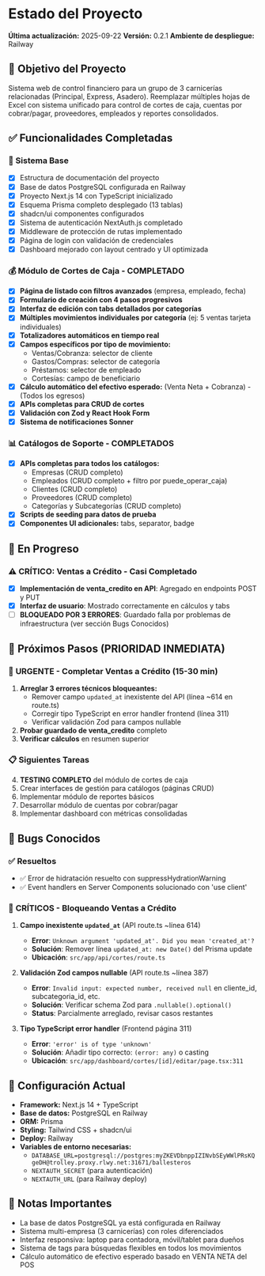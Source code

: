 # Estado del Proyecto

**Última actualización:** 2025-09-22
**Versión:** 0.2.1
**Ambiente de despliegue:** Railway

## 🎯 Objetivo del Proyecto
Sistema web de control financiero para un grupo de 3 carnicerías relacionadas (Principal, Express, Asadero). Reemplazar múltiples hojas de Excel con sistema unificado para control de cortes de caja, cuentas por cobrar/pagar, proveedores, empleados y reportes consolidados.

## ✅ Funcionalidades Completadas

### 🔐 Sistema Base
- [x] Estructura de documentación del proyecto
- [x] Base de datos PostgreSQL configurada en Railway
- [x] Proyecto Next.js 14 con TypeScript inicializado
- [x] Esquema Prisma completo desplegado (13 tablas)
- [x] shadcn/ui componentes configurados
- [x] Sistema de autenticación NextAuth.js completado
- [x] Middleware de protección de rutas implementado
- [x] Página de login con validación de credenciales
- [x] Dashboard mejorado con layout centrado y UI optimizada

### 💰 Módulo de Cortes de Caja - COMPLETADO
- [x] **Página de listado con filtros avanzados** (empresa, empleado, fecha)
- [x] **Formulario de creación con 4 pasos progresivos**
- [x] **Interfaz de edición con tabs detallados por categorías**
- [x] **Múltiples movimientos individuales por categoría** (ej: 5 ventas tarjeta individuales)
- [x] **Totalizadores automáticos en tiempo real**
- [x] **Campos específicos por tipo de movimiento:**
  - Ventas/Cobranza: selector de cliente
  - Gastos/Compras: selector de categoría
  - Préstamos: selector de empleado
  - Cortesías: campo de beneficiario
- [x] **Cálculo automático del efectivo esperado:** (Venta Neta + Cobranza) - (Todos los egresos)
- [x] **APIs completas para CRUD de cortes**
- [x] **Validación con Zod y React Hook Form**
- [x] **Sistema de notificaciones Sonner**

### 📊 Catálogos de Soporte - COMPLETADOS
- [x] **APIs completas para todos los catálogos:**
  - Empresas (CRUD completo)
  - Empleados (CRUD completo + filtro por puede_operar_caja)
  - Clientes (CRUD completo)
  - Proveedores (CRUD completo)
  - Categorías y Subcategorías (CRUD completo)
- [x] **Scripts de seeding para datos de prueba**
- [x] **Componentes UI adicionales:** tabs, separator, badge

## 🚧 En Progreso
### ⚠️ CRÍTICO: Ventas a Crédito - Casi Completado
- [x] **Implementación de venta_credito en API**: Agregado en endpoints POST y PUT
- [x] **Interfaz de usuario**: Mostrado correctamente en cálculos y tabs
- [ ] **BLOQUEADO POR 3 ERRORES**: Guardado falla por problemas de infraestructura (ver sección Bugs Conocidos)

## 📝 Próximos Pasos (PRIORIDAD INMEDIATA)

### 🚨 **URGENTE - Completar Ventas a Crédito (15-30 min)**
1. **Arreglar 3 errores técnicos bloqueantes:**
   - Remover campo `updated_at` inexistente del API (línea ~614 en route.ts)
   - Corregir tipo TypeScript en error handler frontend (línea 311)
   - Verificar validación Zod para campos nullable
2. **Probar guardado de venta_credito** completo
3. **Verificar cálculos** en resumen superior

### 📋 **Siguientes Tareas**
4. **TESTING COMPLETO** del módulo de cortes de caja
5. Crear interfaces de gestión para catálogos (páginas CRUD)
6. Implementar módulo de reportes básicos
7. Desarrollar módulo de cuentas por cobrar/pagar
8. Implementar dashboard con métricas consolidadas

## 🐛 Bugs Conocidos

### ✅ Resueltos
- ✅ Error de hidratación resuelto con suppressHydrationWarning
- ✅ Event handlers en Server Components solucionado con 'use client'

### 🚨 **CRÍTICOS - Bloqueando Ventas a Crédito**
1. **Campo inexistente `updated_at`** (API route.ts ~línea 614)
   - **Error**: `Unknown argument 'updated_at'. Did you mean 'created_at'?`
   - **Solución**: Remover línea `updated_at: new Date()` del Prisma update
   - **Ubicación**: `src/app/api/cortes/route.ts`

2. **Validación Zod campos nullable** (API route.ts ~línea 387)
   - **Error**: `Invalid input: expected number, received null` en cliente_id, subcategoria_id, etc.
   - **Solución**: Verificar schema Zod para `.nullable().optional()`
   - **Status**: Parcialmente arreglado, revisar casos restantes

3. **Tipo TypeScript error handler** (Frontend página 311)
   - **Error**: `'error' is of type 'unknown'`
   - **Solución**: Añadir tipo correcto: `(error: any)` o casting
   - **Ubicación**: `src/app/dashboard/cortes/[id]/editar/page.tsx:311`

## 🔧 Configuración Actual
- **Framework:** Next.js 14 + TypeScript
- **Base de datos:** PostgreSQL en Railway
- **ORM:** Prisma
- **Styling:** Tailwind CSS + shadcn/ui
- **Deploy:** Railway
- **Variables de entorno necesarias:**
  - `DATABASE_URL=postgresql://postgres:myZKEVDbnppIZINvbSEyWWlPRsKQgeDH@trolley.proxy.rlwy.net:31671/ballesteros`
  - `NEXTAUTH_SECRET` (para autenticación)
  - `NEXTAUTH_URL` (para Railway deploy)

## 📌 Notas Importantes
- La base de datos PostgreSQL ya está configurada en Railway
- Sistema multi-empresa (3 carnicerías) con roles diferenciados
- Interfaz responsiva: laptop para contadora, móvil/tablet para dueños
- Sistema de tags para búsquedas flexibles en todos los movimientos
- Cálculo automático de efectivo esperado basado en VENTA NETA del POS